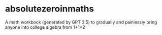 # absolutezeroinmaths
A math workbook (generated by GPT 3.5) to gradually and painlessly bring anyone into college algebra from 1+1=2
